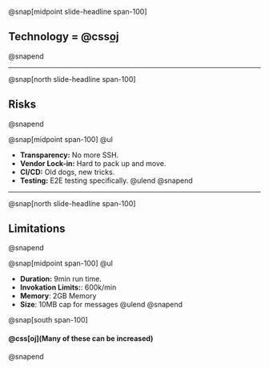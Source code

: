 @snap[midpoint slide-headline span-100]
## Technology = @css[oj](Tradeoffs)
@snapend

---

@snap[north slide-headline span-100]
## Risks
@snapend

@snap[midpoint span-100]
@ul
- **Transparency:** No more SSH.
- **Vendor Lock-in:** Hard to pack up and move.
- **CI/CD:** Old dogs, new tricks.
- **Testing:** E2E testing specifically.
@ulend
@snapend

---

@snap[north slide-headline span-100]
## Limitations
@snapend

@snap[midpoint span-100]
@ul
- **Duration:** 9min run time.
- **Invokation Limits:**: 600k/min
- **Memory**: 2GB Memory
- **Size**: 10MB cap for messages
@ulend
@snapend

@snap[south span-100]
#### @css[oj](**Many of these can be increased**)
@snapend
